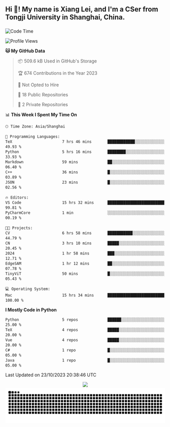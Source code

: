 <h2 align="left">Hi 👋! My name is Xiang Lei, and I'm a CSer from Tongji University in Shanghai, China.</h2>

###

<!--START_SECTION:waka-->
![Code Time](http://img.shields.io/badge/Code%20Time-264%20hrs%2020%20mins-blue)

![Profile Views](http://img.shields.io/badge/Profile%20Views-131-blue)

**🐱 My GitHub Data** 

> 📦 509.6 kB Used in GitHub's Storage 
 > 
> 🏆 674 Contributions in the Year 2023
 > 
> 🚫 Not Opted to Hire
 > 
> 📜 18 Public Repositories 
 > 
> 🔑 2 Private Repositories 
 > 
📊 **This Week I Spent My Time On** 

```text
🕑︎ Time Zone: Asia/Shanghai

💬 Programming Languages: 
TeX                      7 hrs 46 mins       ████████████░░░░░░░░░░░░░   49.93 % 
Python                   5 hrs 16 mins       ████████░░░░░░░░░░░░░░░░░   33.93 % 
Markdown                 59 mins             ██░░░░░░░░░░░░░░░░░░░░░░░   06.40 % 
C++                      36 mins             █░░░░░░░░░░░░░░░░░░░░░░░░   03.89 % 
JSON                     23 mins             █░░░░░░░░░░░░░░░░░░░░░░░░   02.56 % 

🔥 Editors: 
VS Code                  15 hrs 32 mins      █████████████████████████   99.81 % 
PyCharmCore              1 min               ░░░░░░░░░░░░░░░░░░░░░░░░░   00.19 % 

🐱‍💻 Projects: 
CV                       6 hrs 58 mins       ███████████░░░░░░░░░░░░░░   44.79 % 
CN                       3 hrs 10 mins       █████░░░░░░░░░░░░░░░░░░░░   20.45 % 
2024                     1 hr 58 mins        ███░░░░░░░░░░░░░░░░░░░░░░   12.71 % 
EdgeSAM                  1 hr 12 mins        ██░░░░░░░░░░░░░░░░░░░░░░░   07.78 % 
TinyViT                  50 mins             █░░░░░░░░░░░░░░░░░░░░░░░░   05.43 % 

💻 Operating System: 
Mac                      15 hrs 34 mins      █████████████████████████   100.00 % 
```

**I Mostly Code in Python** 

```text
Python                   5 repos             ██████░░░░░░░░░░░░░░░░░░░   25.00 % 
TeX                      4 repos             █████░░░░░░░░░░░░░░░░░░░░   20.00 % 
Vue                      4 repos             █████░░░░░░░░░░░░░░░░░░░░   20.00 % 
C#                       1 repo              █░░░░░░░░░░░░░░░░░░░░░░░░   05.00 % 
Java                     1 repo              █░░░░░░░░░░░░░░░░░░░░░░░░   05.00 % 
```




 Last Updated on 23/10/2023 20:38:46 UTC
<!--END_SECTION:waka-->

<div align="center">
  <img src="https://github-readme-stats.vercel.app/api?username=Lei00764&show_icons=true&theme=radical" />
 </div>

 <div align="center">

<picture>
  <source media="(prefers-color-scheme: dark)" srcset="https://raw.githubusercontent.com/Lei00764/Lei00764/output/github-contribution-grid-snake-dark.svg">
  <source media="(prefers-color-scheme: light)" srcset="https://raw.githubusercontent.com/Lei00764/Lei00764/output/github-contribution-grid-snake.svg">
  <img alt="github contribution grid snake animation" src="https://raw.githubusercontent.com/Lei00764/Lei00764/output/github-contribution-grid-snake.svg">
</picture>

</div>




